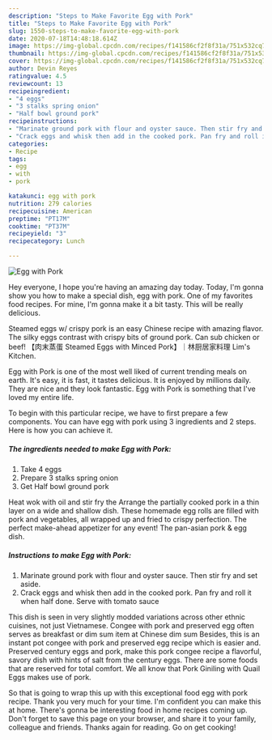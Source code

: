 ```yaml
---
description: "Steps to Make Favorite Egg with Pork"
title: "Steps to Make Favorite Egg with Pork"
slug: 1550-steps-to-make-favorite-egg-with-pork
date: 2020-07-18T14:48:18.614Z
image: https://img-global.cpcdn.com/recipes/f141586cf2f8f31a/751x532cq70/egg-with-pork-recipe-main-photo.jpg
thumbnail: https://img-global.cpcdn.com/recipes/f141586cf2f8f31a/751x532cq70/egg-with-pork-recipe-main-photo.jpg
cover: https://img-global.cpcdn.com/recipes/f141586cf2f8f31a/751x532cq70/egg-with-pork-recipe-main-photo.jpg
author: Devin Reyes
ratingvalue: 4.5
reviewcount: 13
recipeingredient:
- "4 eggs"
- "3 stalks spring onion"
- "Half bowl ground pork"
recipeinstructions:
- "Marinate ground pork with flour and oyster sauce. Then stir fry and set aside."
- "Crack eggs and whisk then add in the cooked pork. Pan fry and roll it when half done. Serve with tomato sauce"
categories:
- Recipe
tags:
- egg
- with
- pork

katakunci: egg with pork 
nutrition: 279 calories
recipecuisine: American
preptime: "PT17M"
cooktime: "PT37M"
recipeyield: "3"
recipecategory: Lunch

---
```



![Egg with Pork](https://img-global.cpcdn.com/recipes/f141586cf2f8f31a/751x532cq70/egg-with-pork-recipe-main-photo.jpg)

Hey everyone, I hope you're having an amazing day today. Today, I'm gonna show you how to make a special dish, egg with pork. One of my favorites food recipes. For mine, I'm gonna make it a bit tasty. This will be really delicious.

Steamed eggs w/ crispy pork is an easy Chinese recipe with amazing flavor. The silky eggs contrast with crispy bits of ground pork. Can sub chicken or beef! 【肉末蒸蛋 Steamed Eggs with Minced Pork】｜林厨居家料理 Lim&#39;s Kitchen.

Egg with Pork is one of the most well liked of current trending meals on earth. It's easy, it is fast, it tastes delicious. It is enjoyed by millions daily. They are nice and they look fantastic. Egg with Pork is something that I've loved my entire life.


To begin with this particular recipe, we have to first prepare a few components. You can have egg with pork using 3 ingredients and 2 steps. Here is how you can achieve it.

<!--inarticleads1-->

##### The ingredients needed to make Egg with Pork:

1. Take 4 eggs
1. Prepare 3 stalks spring onion
1. Get Half bowl ground pork


Heat wok with oil and stir fry the Arrange the partially cooked pork in a thin layer on a wide and shallow dish. These homemade egg rolls are filled with pork and vegetables, all wrapped up and fried to crispy perfection. The perfect make-ahead appetizer for any event! The pan-asian pork &amp; egg dish. 

<!--inarticleads2-->

##### Instructions to make Egg with Pork:

1. Marinate ground pork with flour and oyster sauce. Then stir fry and set aside.
1. Crack eggs and whisk then add in the cooked pork. Pan fry and roll it when half done. Serve with tomato sauce


This dish is seen in very slightly modded variations across other ethnic cuisines, not just Vietnamese. Congee with pork and preserved egg often serves as breakfast or dim sum item at Chinese dim sum Besides, this is an instant pot congee with pork and preserved egg recipe which is easier and. Preserved century eggs and pork, make this pork congee recipe a flavorful, savory dish with hints of salt from the century eggs. There are some foods that are reserved for total comfort. We all know that Pork Giniling with Quail Eggs makes use of pork. 

So that is going to wrap this up with this exceptional food egg with pork recipe. Thank you very much for your time. I'm confident you can make this at home. There's gonna be interesting food in home recipes coming up. Don't forget to save this page on your browser, and share it to your family, colleague and friends. Thanks again for reading. Go on get cooking!
